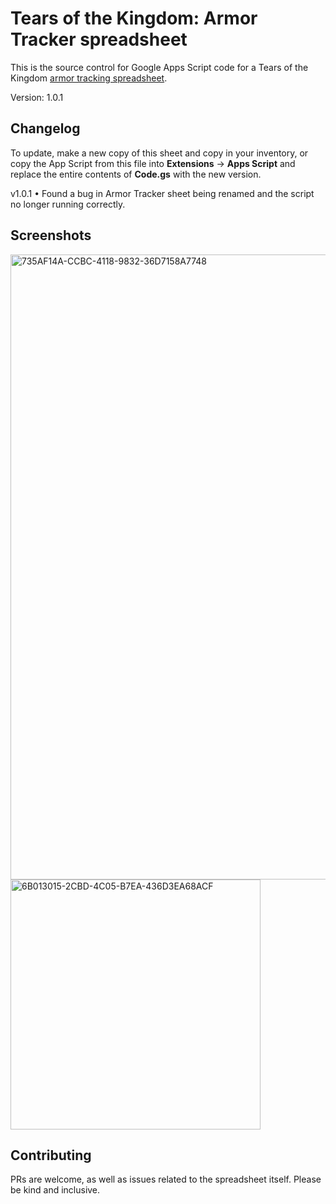 # Tears of the Kingdom: Armor Tracker spreadsheet
This is the source control for Google Apps Script code for a Tears of the Kingdom [armor tracking spreadsheet](https://docs.google.com/spreadsheets/d/12ZoT6gAKyCMGX_9u5vA5ybSgMOguCEwn0Tp2-yF_Nsk/edit?usp=sharing).

Version: 1.0.1

## Changelog

To update, make a new copy of this sheet and copy in your inventory, or copy the App Script from this file into **Extensions** → **Apps Script** and replace the entire contents of **Code.gs** with the new version.

v1.0.1
• Found a bug in Armor Tracker sheet being renamed and the script no longer running correctly.				

## Screenshots

<img width="1000" alt="735AF14A-CCBC-4118-9832-36D7158A7748" src="https://github.com/brandonscript/totk/assets/1480253/78657cbf-00ae-4487-8be5-22ffcddabe8d">

<img width="400" alt="6B013015-2CBD-4C05-B7EA-436D3EA68ACF" src="https://github.com/brandonscript/totk/assets/1480253/7333814f-2ba8-41a8-a9fc-d5c1ee9b0b8a">


## Contributing

PRs are welcome, as well as issues related to the spreadsheet itself. Please be kind and inclusive.
